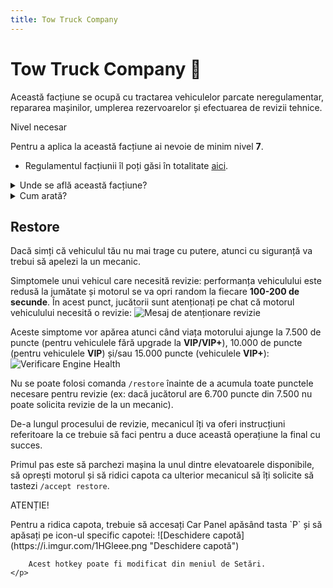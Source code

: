 ```yaml
---
title: Tow Truck Company
---
```


# Tow Truck Company 🗼
Această facțiune se ocupă cu tractarea vehiculelor parcate neregulamentar, repararea mașinilor, umplerea rezervoarelor și efectuarea de revizii tehnice.

<div class="warning-container">
    <p class="title">Nivel necesar</p>
    <p class="description">Pentru a aplica la această facțiune ai nevoie de minim nivel <strong>7</strong>.</p>
</div>

- Regulamentul facțiunii îl poți găsi în totalitate [aici](https://ragepanel.b-hood.ro/rules/view/regulament-mecanici "Regulament Tow Truck Company").

<details class="details custom-block">
    <summary>Unde se află această facțiune?</summary>
    <p>![Locație HQ Tow Truck Company](https://i.imgur.com/C7yoBG7.png "Locație HQ Tow Truck Company")</p>
</details>

<details class="details custom-block">
    <summary>Cum arată?</summary>
    <p>![HQ Tow Truck Company](https://i.imgur.com/HYOoh6s.png "HQ TTC")</p>
</details>


## Restore
Dacă simți că vehiculul tău nu mai trage cu putere, atunci cu siguranță va trebui să apelezi la un mecanic.

Simptomele unui vehicul care necesită revizie: performanța vehiculului este redusă la jumătate și motorul se va opri random la fiecare **100-200 de secunde**. În acest punct, jucătorii sunt atenționați pe chat că motorul vehiculului necesită o revizie:
![Mesaj de atenționare revizie](https://i.imgur.com/RkTDiDL.png "Mesaj de atenționare revizie")

Aceste simptome vor apărea atunci când viața motorului ajunge la 7.500 de puncte (pentru vehiculele fără upgrade la **VIP/VIP+**), 10.000 de puncte (pentru vehiculele **VIP**) și/sau 15.000 puncte (vehiculele **VIP+**):
![Verificare Engine Health](https://i.imgur.com/5FfT7Ez.png "Verificare Engine Health")

Nu se poate folosi comanda `/restore` înainte de a acumula toate punctele necesare pentru revizie (ex: dacă jucătorul are 6.700 puncte din 7.500 nu poate solicita revizie de la un mecanic).

De-a lungul procesului de revizie, mecanicul îți va oferi instrucțiuni referitoare la ce trebuie să faci pentru a duce această operațiune la final cu succes.

Primul pas este să parchezi mașina la unul dintre elevatoarele disponibile, să oprești motorul și să ridici capota ca ulterior mecanicul să îți solicite să tastezi `/accept restore`.

<div class="danger-container">
    <p class="title">ATENȚIE!</p>
    <p class="description">
        Pentru a ridica capota, trebuie să accesați Car Panel apăsând tasta `P` și să apăsați pe icon-ul specific capotei: 
        ![Deschidere capotă](https://i.imgur.com/1HGleee.png "Deschidere capotă")

        Acest hotkey poate fi modificat din meniul de Setări.
    </p>
</div>
